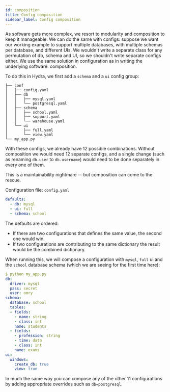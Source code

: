 ```yaml
---
id: composition
title: Config composition
sidebar_label: Config composition
---
```


As software gets more complex, we resort to modularity and composition to keep it manageable. 
We can do the same with configs: suppose we want our working example to support multiple databases, with
multiple schemas per database, and different UIs. We wouldn't write a separate class
for any permutation of db, schema and UI, so we shouldn't write separate configs either. We use 
the same solution in configuration as in writing the underlying software: composition. 

To do this in Hydra, we first add a `schema` and a `ui` config group:
```text
├── conf
│   ├── config.yaml
│   ├── db
│   │   ├── mysql.yaml
│   │   └── postgresql.yaml
│   ├── schema
│   │   ├── school.yaml
│   │   ├── support.yaml
│   │   └── warehouse.yaml
│   └── ui
│       ├── full.yaml
│       └── view.yaml
└── my_app.py
```

With these configs, we already have 12 possible combinations. Without composition we would need 12 separate configs, 
and a single change (such as renaming `db.user` to `db.username`) would need to be done separately in every one of them. 

This is a maintainability nightmare -- but composition can come to the rescue.

Configuration file: `config.yaml`
```yaml
defaults:
  - db: mysql
  - ui: full
  - schema: school
```
The defaults are ordered:
 * If there are two configurations that defines the same value, the second one would win. 
 * If two configurations are contributing to the same dictionary the result would be the combined dictionary.

When running this, we will compose a configuration with `mysql`, `full` ui and the `school` database schema (which we are seeing for the first time here):
```yaml
$ python my_app.py
db:
  driver: mysql
  pass: secret
  user: omry
schema:
  database: school
  tables:
  - fields:
    - name: string
    - class: int
    name: students
  - fields:
    - profession: string
    - time: data
    - class: int
    name: exams
ui:
  windows:
    create_db: true
    view: true
```

In much the same way you can compose any of the other 11 configurations by adding appropriate overrides such as `db=postgresql`.
